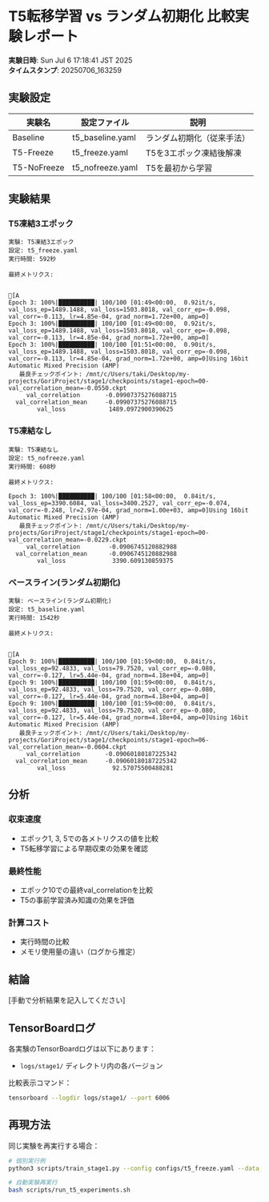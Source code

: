 # T5転移学習 vs ランダム初期化 比較実験レポート

**実験日時**: Sun Jul  6 17:18:41 JST 2025  
**タイムスタンプ**: 20250706_163259

## 実験設定

| 実験名 | 設定ファイル | 説明 |
|--------|-------------|------|
| Baseline | t5_baseline.yaml | ランダム初期化（従来手法） |
| T5-Freeze | t5_freeze.yaml | T5を3エポック凍結後解凍 |
| T5-NoFreeze | t5_nofreeze.yaml | T5を最初から学習 |

## 実験結果

### T5凍結3エポック

```
実験: T5凍結3エポック
設定: t5_freeze.yaml
実行時間: 592秒

最終メトリクス:
                                                                        [AEpoch 3: 100%|██████████| 100/100 [01:49<00:00,  0.92it/s, val_loss_ep=1489.1488, val_loss=1503.8018, val_corr_ep=-0.098, val_corr=-0.113, lr=4.85e-04, grad_norm=1.72e+00, amp=0]Epoch 3: 100%|██████████| 100/100 [01:49<00:00,  0.92it/s, val_loss_ep=1489.1488, val_loss=1503.8018, val_corr_ep=-0.098, val_corr=-0.113, lr=4.85e-04, grad_norm=1.72e+00, amp=0]Epoch 3: 100%|██████████| 100/100 [01:51<00:00,  0.90it/s, val_loss_ep=1489.1488, val_loss=1503.8018, val_corr_ep=-0.098, val_corr=-0.113, lr=4.85e-04, grad_norm=1.72e+00, amp=0]Using 16bit Automatic Mixed Precision (AMP)
   最良チェックポイント: /mnt/c/Users/taki/Desktop/my-projects/GoriProject/stage1/checkpoints/stage1-epoch=00-val_correlation_mean=-0.0550.ckpt
     val_correlation       -0.09907375276088715
  val_correlation_mean     -0.09907375276088715
        val_loss            1489.0972900390625
```

### T5凍結なし

```
実験: T5凍結なし
設定: t5_nofreeze.yaml
実行時間: 608秒

最終メトリクス:
Epoch 3: 100%|██████████| 100/100 [01:58<00:00,  0.84it/s, val_loss_ep=3390.6084, val_loss=3400.2527, val_corr_ep=-0.074, val_corr=-0.248, lr=2.97e-04, grad_norm=1.00e+03, amp=0]Using 16bit Automatic Mixed Precision (AMP)
   最良チェックポイント: /mnt/c/Users/taki/Desktop/my-projects/GoriProject/stage1/checkpoints/stage1-epoch=00-val_correlation_mean=-0.0229.ckpt
     val_correlation        -0.0906745120882988
  val_correlation_mean      -0.0906745120882988
        val_loss             3390.609130859375
```

### ベースライン(ランダム初期化)

```
実験: ベースライン(ランダム初期化)
設定: t5_baseline.yaml
実行時間: 1542秒

最終メトリクス:
                                                                        [AEpoch 9: 100%|██████████| 100/100 [01:59<00:00,  0.84it/s, val_loss_ep=92.4833, val_loss=79.7520, val_corr_ep=-0.080, val_corr=-0.127, lr=5.44e-04, grad_norm=4.18e+04, amp=0]Epoch 9: 100%|██████████| 100/100 [01:59<00:00,  0.84it/s, val_loss_ep=92.4833, val_loss=79.7520, val_corr_ep=-0.080, val_corr=-0.127, lr=5.44e-04, grad_norm=4.18e+04, amp=0]Epoch 9: 100%|██████████| 100/100 [01:59<00:00,  0.84it/s, val_loss_ep=92.4833, val_loss=79.7520, val_corr_ep=-0.080, val_corr=-0.127, lr=5.44e-04, grad_norm=4.18e+04, amp=0]Using 16bit Automatic Mixed Precision (AMP)
   最良チェックポイント: /mnt/c/Users/taki/Desktop/my-projects/GoriProject/stage1/checkpoints/stage1-epoch=06-val_correlation_mean=-0.0604.ckpt
     val_correlation       -0.09060180187225342
  val_correlation_mean     -0.09060180187225342
        val_loss             92.57075500488281
```

## 分析

### 収束速度
- エポック1, 3, 5での各メトリクスの値を比較
- T5転移学習による早期収束の効果を確認

### 最終性能
- エポック10での最終val_correlationを比較
- T5の事前学習済み知識の効果を評価

### 計算コスト
- 実行時間の比較
- メモリ使用量の違い（ログから推定）

## 結論

[手動で分析結果を記入してください]

## TensorBoardログ

各実験のTensorBoardログは以下にあります：
- `logs/stage1/` ディレクトリ内の各バージョン

比較表示コマンド：
```bash
tensorboard --logdir logs/stage1/ --port 6006
```

## 再現方法

同じ実験を再実行する場合：
```bash
# 個別実行例
python3 scripts/train_stage1.py --config configs/t5_freeze.yaml --data_dir ../data/derived --max_epochs 10

# 自動実験再実行
bash scripts/run_t5_experiments.sh
```
